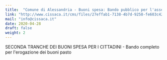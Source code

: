 ```yaml
---
title:  "Comune di Alessandria - Buoni spesa: Bando pubblico per l'assegnazione della seconda tranche"
link: "http://www.cissaca.it/cms/files/27effab1-7138-4b7d-9258-fe603c42f50d"
mail: "info@cissaca.it"
date: 2020-04-28
draft: false
weight: 2
---
```


SECONDA TRANCHE DEI BUONI SPESA PER I CITTADINI - Bando completo per l'erogazione dei buoni pasto 
